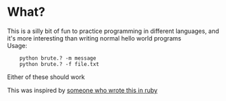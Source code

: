 # What?
This is a silly bit of fun to practice programming in different languages, and it's more interesting than writing normal hello world programs  
Usage:  

        python brute.? -m message 
        python brute.? -f file.txt

Either of these should work

This was inspired by [someone who wrote this in ruby](https://github.com/kickinespresso/brute_hello)
